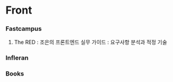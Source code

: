 # Front

### Fastcampus
1. The RED : 조은의 프론트엔드 실무 가이드 : 요구사항 분석과 적정 기술 







### Infleran




### Books

